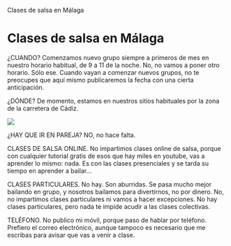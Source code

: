 Clases de salsa en Málaga

# Clases de salsa en Málaga 

¿CUANDO? Comenzamos nuevo grupo siempre a primeros de mes en nuestro horario habitual, de 9 a 11 de la noche. No, no vamos a poner otro horario. Sólo ese. Cuando vayan a comenzar nuevos grupos, no te preocupes que aquí mismo publicaremos la fecha con una cierta anticipación. 

¿DÓNDE? De momento, estamos en nuestros sitios habituales por la zona de la carretera de Cádiz.

<img src="http://clasesdesalsaenmalaga.com/horario-clases-salsa-bachata-malaga.gif">

¿HAY QUE IR EN PAREJA? NO, no hace falta.

CLASES DE SALSA ONLINE. No impartimos clases online de salsa, porque con cualquier tutorial gratis de esos que hay miles en youtube, vas a aprender lo mismo: nada. Es con las clases presenciales y se tarda su tiempo en aprender a bailar...

CLASES PARTICULARES. No hay. Son aburridas. Se pasa mucho mejor bailando en grupo, y nosotros bailamos para divertirnos, no por dinero. No, no impartimos clases particulares ni vamos a hacer excepciones. No hay clases particulares, pero nada te impide acudir a las clases colectivas.

TELÉFONO. No publico mi móvil, porque paso de hablar por teléfono. Prefiero el correo electrónico, aunque tampoco es necesario que me escribas para avisar que vas a venir a clase.





